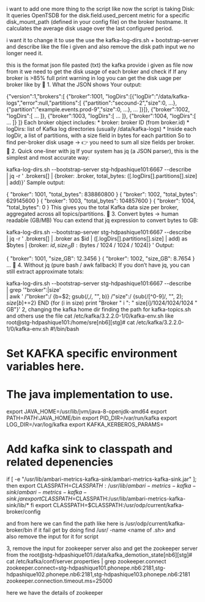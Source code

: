 i want to add one more thing to the script like 
now the script is taking Disk: It queries OpenTSDB for the disk.field.used_percent metric for a specific disk_mount_path (defined in your config file) on the broker hostname. It calculates the average disk usage over the last configured period.

i want it to change it to use the  use the kafka-log-dirs.sh + bootstrap-server and describe like the file i given and also remove the disk path input we no longer need it.

this is the format json file pasted (txt)  the kafka provide i given as file now from it we need to get the disk usage of each broker and check if If any broker is >85% full  print warning in log you can get the disk uage per broker like by 🧩 1. What the JSON shows Your output:

{"version":1,"brokers":[
  {"broker":1001, "logDirs":[{"logDir":"/data/kafka-logs","error":null,"partitions":[
       {"partition":"secound-2","size":0, ...},
       {"partition":"example.events.prod-9","size":0, ...},
       ...
  ]}]},
  {"broker":1002, "logDirs":[ ... ]},
  {"broker":1003, "logDirs":[ ... ]},
  {"broker":1004, "logDirs":[ ... ]}
]}
Each broker object includes: * broker: broker ID (from broker.id) * logDirs: list of Kafka log directories (usually /data/kafka-logs) * Inside each logDir, a list of partitions, with a size field in bytes for each partition So to find per-broker disk usage → 👉 you need to sum all size fields per broker. 🧮 2. Quick one-liner with jq If your system has jq (a JSON parser), this is the simplest and most accurate way:

kafka-log-dirs.sh --bootstrap-server stg-hdpashique101:6667 --describe \
  | jq -r '
    .brokers[] | 
    {broker: .broker, total_bytes: ([.logDirs[].partitions[].size] | add)}'
Sample output:

{
  "broker": 1001,
  "total_bytes": 838860800
}
{
  "broker": 1002,
  "total_bytes": 629145600
}
{
  "broker": 1003,
  "total_bytes": 104857600
}
{
  "broker": 1004,
  "total_bytes": 0
}
This gives you the total Kafka data size per broker, aggregated across all topics/partitions. 🧠 3. Convert bytes → human readable (GB/MB) You can extend that jq expression to convert bytes to GB:

kafka-log-dirs.sh --bootstrap-server stg-hdpashique101:6667 --describe \
  | jq -r '
    .brokers[] | 
    .broker as $id | 
    ([.logDirs[].partitions[].size] | add) as $bytes | 
    {broker: $id, size_GB: ($bytes / 1024 / 1024 / 1024)}
  '
Output:

{
  "broker": 1001,
  "size_GB": 12.3456
}
{
  "broker": 1002,
  "size_GB": 8.7654
}
...
🧰 4. Without jq (pure bash / awk fallback) If you don’t have jq, you can still extract approximate totals:

kafka-log-dirs.sh --bootstrap-server stg-hdpashique101:6667 --describe \
  | grep '"broker":\|size' \
  | awk '
    /"broker":/ {b=$2; gsub(/,/, "", b)} 
    /"size":/ {sub(/[^0-9]/, "", $2); size[b]+=$2} 
    END {for (i in size) print "Broker " i ": " size[i]/1024/1024/1024 " GB"}'
2,  changing the kafka home dir finding the path for kafka-topics.sh and others  use the 
file  cat /etc/kafka/3.2.2.0-1/0/kafka-env.sh like 
root@stg-hdpashique101:/home/sre[nb6][stg]# cat /etc/kafka/3.2.2.0-1/0/kafka-env.sh
#!/bin/bash
# Set KAFKA specific environment variables here.
# The java implementation to use.
export JAVA_HOME=/usr/lib/jvm/java-8-openjdk-amd64
export PATH=$PATH:$JAVA_HOME/bin
export PID_DIR=/var/run/kafka
export LOG_DIR=/var/log/kafka
export KAFKA_KERBEROS_PARAMS=
# Add kafka sink to classpath and related depenencies
if [ -e "/usr/lib/ambari-metrics-kafka-sink/ambari-metrics-kafka-sink.jar" ]; then
  export CLASSPATH=$CLASSPATH:/usr/lib/ambari-metrics-kafka-sink/ambari-metrics-kafka-sink.jar
  export CLASSPATH=$CLASSPATH:/usr/lib/ambari-metrics-kafka-sink/lib/*
fi
      export CLASSPATH=$CLASSPATH:/usr/odp/current/kafka-broker/config

and from here we can find the path like here is /usr/odp/current/kafka-broker/bin 
if it fail get by doing find /usr/ -name <name of .sh> and  
also remove the input for it for script

3, remove the input for zookeeper server also and get the zookeeper server from the 
root@stg-hdpashique101:/data/kafka_demotion_state[nb6][stg]# cat /etc/kafka/conf/server.properties | grep zookeeper.connect
zookeeper.connect=stg-hdpashique101.phonepe.nb6:2181,stg-hdpashique102.phonepe.nb6:2181,stg-hdpashique103.phonepe.nb6:2181
zookeeper.connection.timeout.ms=25000

here we have the details of zookeeper
